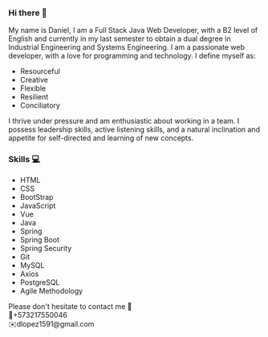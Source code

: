 ### Hi there 👋
My name is Daniel, I am a Full Stack Java Web Developer, with a B2 level of English and currently in my last semester to obtain a dual degree in Industrial Engineering and Systems Engineering. 
I am a passionate web developer, with a love for programming and technology. I define myself as: 
<ul>
  <li>Resourceful</li>
  <li>Creative</li>
  <li>Flexible</li>
  <li>Resilient</li>
  <li>Conciliatory</li>
</ul>


I thrive under pressure and am enthusiastic about working in a team. I possess leadership skills, active listening skills, and a natural inclination and appetite for self-directed and learning of new concepts.

### Skills 💻
<ul>
  <li>HTML</li>
  <li>CSS</li>
  <li>BootStrap</li>
  <li>JavaScript</li>
  <li>Vue</li>
  <li>Java</li>
  <li>Spring</li>
  <li>Spring Boot</li>
  <li>Spring Security</li>
  <li>Git</li>
  <li>MySQL</li>
  <li>Axios</li>
  <li>PostgreSQL</li>
  <li>Agile Methodology</li>
</ul>
Please don't hesitate to contact me 🍵 <br>
📱+573217550046 <br>
✉️dlopez1591@gmail.com
